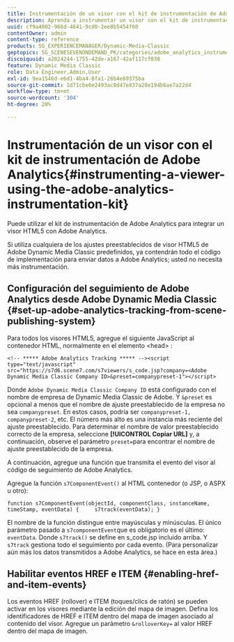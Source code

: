 ```yaml
---
title: Instrumentación de un visor con el kit de instrumentación de Adobe Analytics
description: Aprenda a instrumentar un visor con el kit de instrumentación de Adobe Analytics en Adobe Dynamic Media Classic.
uuid: cf9a4002-966d-4641-9cd0-2ee8b5454f60
contentOwner: admin
content-type: reference
products: SG_EXPERIENCEMANAGER/Dynamic-Media-Classic
geptopics: SG_SCENESEVENONDEMAND_PK/categories/adobe_analytics_instrumentation_kit
discoiquuid: a2824244-1755-42de-a167-42af117cf038
feature: Dynamic Media Classic
role: Data Engineer,Admin,User
exl-id: 9ea1546d-e6d1-4ba4-8fa1-26b4e69375ba
source-git-commit: 1d71cbe6e2493ac8d47e837a20e194b6ae7a22d4
workflow-type: tm+mt
source-wordcount: '304'
ht-degree: 20%

---
```


# Instrumentación de un visor con el kit de instrumentación de Adobe Analytics{#instrumenting-a-viewer-using-the-adobe-analytics-instrumentation-kit}

Puede utilizar el kit de instrumentación de Adobe Analytics para integrar un visor HTML5 con Adobe Analytics.

Si utiliza cualquiera de los ajustes preestablecidos de visor HTML5 de Adobe Dynamic Media Classic predefinidos, ya contendrán todo el código de implementación para enviar datos a Adobe Analytics; usted no necesita más instrumentación.

## Configuración del seguimiento de Adobe Analytics desde Adobe Dynamic Media Classic {#set-up-adobe-analytics-tracking-from-scene-publishing-system}

Para todos los visores HTML5, agregue el siguiente JavaScript al contenedor HTML, normalmente en el elemento &lt;head> :

```as3
<!-- ***** Adobe Analytics Tracking ***** --><script type="text/javascript" src="https://s7d6.scene7.com/s7viewers/s_code.jsp?company=<Adobe Dynamic Media Classic Company ID>&preset=companypreset-1"></script>
```

Donde `Adobe Dynamic Media Classic Company ID` está configurado con el nombre de empresa de Dynamic Media Classic de Adobe. Y `&preset` es opcional a menos que el nombre de ajuste preestablecido de la empresa no sea `companypreset`. En estos casos, podría ser `companypreset-1, companypreset-2`, etc. El número más alto es una instancia más reciente del ajuste preestablecido. Para determinar el nombre de valor preestablecido correcto de la empresa, seleccione **[!UICONTROL Copiar URL]** y, a continuación, observe el parámetro `preset=`para encontrar el nombre de ajuste preestablecido de la empresa.

A continuación, agregue una función que transmita el evento del visor al código de seguimiento de Adobe Analytics.

Agregue la función `s7ComponentEvent()` al HTML contenedor (o JSP, o ASPX u otro):

```as3
function s7ComponentEvent(objectId, componentClass, instanceName, timeStamp, eventData) {     s7track(eventData); }
```

El nombre de la función distingue entre mayúsculas y minúsculas. El único parámetro pasado a `s7componentEvent`que es obligatorio es el último: `eventData`. Donde `s7track()` se define en s_code.jsp incluido arriba. Y `s7track` gestiona todo el seguimiento por cada evento. (Para personalizar aún más los datos transmitidos a Adobe Analytics, se hace en esta área.)

## Habilitar eventos HREF e ITEM {#enabling-href-and-item-events}

Los eventos HREF (rollover) e ITEM (toques/clics de ratón) se pueden activar en los visores mediante la edición del mapa de imagen. Defina los identificadores de HREF e ITEM dentro del mapa de imagen asociado al contenido del visor. Agregue un parámetro `&rolloverKey=` al valor HREF dentro del mapa de imagen.
